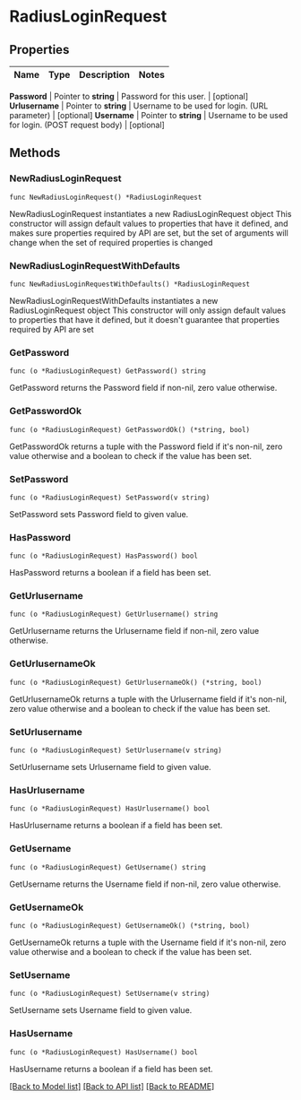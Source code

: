 # RadiusLoginRequest


## Properties

Name | Type | Description | Notes
------------ | ------------- | ------------- | -------------


**Password** | Pointer to **string** | Password for this user. | [optional] 
**Urlusername** | Pointer to **string** | Username to be used for login. (URL parameter) | [optional] 
**Username** | Pointer to **string** | Username to be used for login. (POST request body) | [optional] 



## Methods


### NewRadiusLoginRequest

`func NewRadiusLoginRequest() *RadiusLoginRequest`

NewRadiusLoginRequest instantiates a new RadiusLoginRequest object
This constructor will assign default values to properties that have it defined,
and makes sure properties required by API are set, but the set of arguments
will change when the set of required properties is changed

### NewRadiusLoginRequestWithDefaults

`func NewRadiusLoginRequestWithDefaults() *RadiusLoginRequest`

NewRadiusLoginRequestWithDefaults instantiates a new RadiusLoginRequest object
This constructor will only assign default values to properties that have it defined,
but it doesn't guarantee that properties required by API are set


### GetPassword

`func (o *RadiusLoginRequest) GetPassword() string`

GetPassword returns the Password field if non-nil, zero value otherwise.

### GetPasswordOk

`func (o *RadiusLoginRequest) GetPasswordOk() (*string, bool)`

GetPasswordOk returns a tuple with the Password field if it's non-nil, zero value otherwise
and a boolean to check if the value has been set.

### SetPassword

`func (o *RadiusLoginRequest) SetPassword(v string)`

SetPassword sets Password field to given value.


### HasPassword

`func (o *RadiusLoginRequest) HasPassword() bool`

HasPassword returns a boolean if a field has been set.




### GetUrlusername

`func (o *RadiusLoginRequest) GetUrlusername() string`

GetUrlusername returns the Urlusername field if non-nil, zero value otherwise.

### GetUrlusernameOk

`func (o *RadiusLoginRequest) GetUrlusernameOk() (*string, bool)`

GetUrlusernameOk returns a tuple with the Urlusername field if it's non-nil, zero value otherwise
and a boolean to check if the value has been set.

### SetUrlusername

`func (o *RadiusLoginRequest) SetUrlusername(v string)`

SetUrlusername sets Urlusername field to given value.


### HasUrlusername

`func (o *RadiusLoginRequest) HasUrlusername() bool`

HasUrlusername returns a boolean if a field has been set.




### GetUsername

`func (o *RadiusLoginRequest) GetUsername() string`

GetUsername returns the Username field if non-nil, zero value otherwise.

### GetUsernameOk

`func (o *RadiusLoginRequest) GetUsernameOk() (*string, bool)`

GetUsernameOk returns a tuple with the Username field if it's non-nil, zero value otherwise
and a boolean to check if the value has been set.

### SetUsername

`func (o *RadiusLoginRequest) SetUsername(v string)`

SetUsername sets Username field to given value.


### HasUsername

`func (o *RadiusLoginRequest) HasUsername() bool`

HasUsername returns a boolean if a field has been set.









[[Back to Model list]](../README.md#documentation-for-models) [[Back to API list]](../README.md#documentation-for-api-endpoints) [[Back to README]](../README.md)


